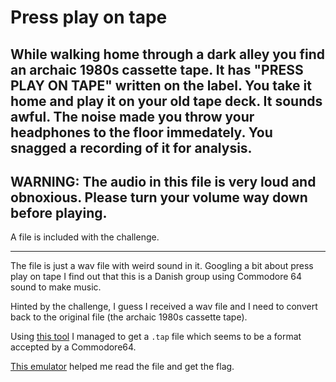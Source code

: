 # Press play on tape
## While walking home through a dark alley you find an archaic 1980s cassette tape. It has "PRESS PLAY ON TAPE" written on the label. You take it home and play it on your old tape deck. It sounds awful. The noise made you throw your headphones to the floor immedately. You snagged a recording of it for analysis.

## WARNING: The audio in this file is very loud and obnoxious. Please turn your volume way down before playing.

A file is included with the challenge.

---

The file is just a wav file with weird sound in it. Googling a bit about press play on tape I find out that this is a Danish group using Commodore 64 sound to make music.

Hinted by the challenge, I guess I received a wav file and I need to convert back to the original file (the archaic 1980s cassette tape).

Using [this tool](https://github.com/nippur72/commodore-tap-wav) I managed to get a `.tap` file which seems to be a format accepted by a Commodore64. 

[This emulator](https://c64online.com/c64-online-emulator/) helped me read the file and get the flag.